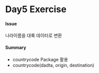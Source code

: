 Day5 Exercise
================

#### Issue

나라이름을 대륙 데이터로 변환

#### Summary

-   countrycode Package 활용
-   countrycode(dadta, origin, destination)
